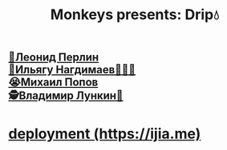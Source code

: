 <h1 align="center">Monkeys presents: <b>Drip💧</b></h1>
<h2>
<br><a href="https://github.com/perlinleo">🥵Леонид Перлин</a>
<br><a href="https://github.com/Ilyagu">🐒Ильягу Нагдимаев🙈🙉🙊</a>
<br><a href="https://github.com/4Marvin2">😭Михаил Попов</a>
<br><a href="https://github.com/VladimirLunkin">🕵️Владимир Лункин🧙</a>
</h2>

<h1> <a href="https://ijia.me"> deployment (https://ijia.me) </a> </h1>
